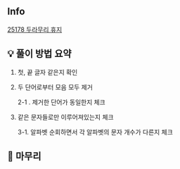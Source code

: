 ## Info
[25178 두라무리 휴지](https://www.acmicpc.net/problem/25178)

## 💡 풀이 방법 요약
1. 첫, 끝 글자 같은지 확인 
2. 두 단어로부터 모음 모두 제거

   2-1 . 제거한 단어가 동일한지 체크 
3. 같은 문자들로만 이루어져있는지 체크

   3-1. 알파벳 순회하면서 각 알파벳의 문자 개수가 다른지 체크

## 🙂 마무리
